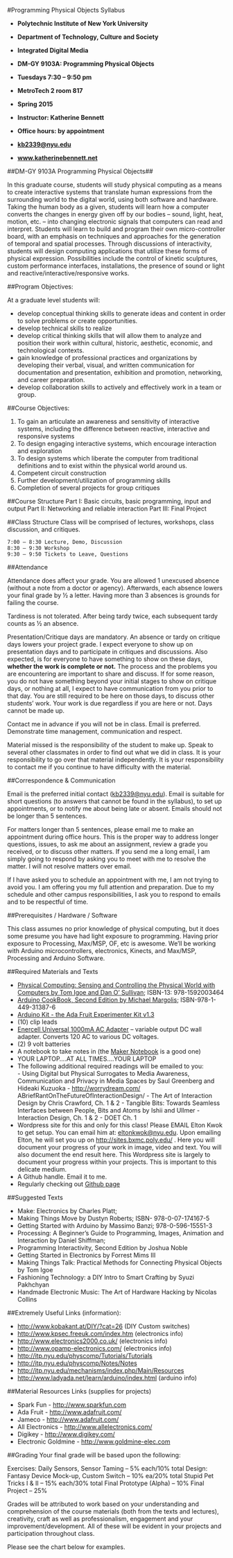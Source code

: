 #Programming Physical Objects Syllabus

* **Polytechnic Institute of New York University**
* **Department of Technology, Culture and Society**
* **Integrated Digital Media**
* **DM-GY 9103A: Programming Physical Objects**

* **Tuesdays 7:30 – 9:50 pm**
* **MetroTech 2 room 817**                        		   	    
* **Spring 2015**
* **Instructor: Katherine Bennett**    
* **Office hours: by appointment**		
* **kb2339@nyu.edu** 
* **www.katherinebennett.net**


##DM-GY 9103A Programming Physical Objects##

In this graduate course, students will study physical computing as a means to create interactive systems that translate human expressions from the surrounding world to the digital world, using both software and hardware.  Taking the human body as a given, students will learn how a computer converts the changes in energy given off by our bodies – sound, light, heat, motion, etc. – into changing electronic signals that computers can read and interpret. Students will learn to build and program their own micro-controller board, with an emphasis on techniques and approaches for the generation of temporal and spatial processes.  Through discussions of interactivity, students will design computing applications that utilize these forms of physical expression.  Possibilities include the control of kinetic sculptures, custom performance interfaces, installations, the presence of sound or light and reactive/interactive/responsive works.

##Program Objectives:

At a graduate level students will:

- develop conceptual thinking skills to generate ideas and content in order to solve problems or create opportunities.
- develop technical skills to realize
- develop critical thinking skills that will allow them to analyze and position their work within cultural, historic, aesthetic, economic, and technological contexts.
- gain knowledge of professional practices and organizations by developing their verbal, visual, and written communication for documentation and presentation, exhibition and promotion, networking, and career preparation.
- develop collaboration skills to actively and effectively work in a team or group.

##Course Objectives:

1.	To gain an articulate an awareness and sensitivity of interactive systems, including the difference between reactive, interactive and responsive systems
2.	To design engaging interactive systems, which encourage interaction and exploration
3.	To design systems which liberate the computer from traditional definitions and to exist within the physical world around us.
4.	Competent circuit construction
5.	Further development/utilization of programming skills
6.	Completion of several projects for group critiques



##Course Structure
	Part I: Basic circuits, basic programming, input and output
	Part II: Networking and reliable interaction
	Part III: Final Project

##Class Structure
Class will be comprised of lectures, workshops, class discussion, and critiques.

	7:00 – 8:30 Lecture, Demo, Discussion
	8:30 – 9:30 Workshop
	9:30 – 9:50 Tickets to Leave, Questions

##Attendance 

Attendance does affect your grade.  You are allowed 1 unexcused absence (without a note from a doctor or agency).  Afterwards, each absence lowers your final grade by ½ a letter. Having more than 3 absences is grounds for failing the course.

Tardiness is not tolerated.  After being tardy twice, each subsequent tardy counts as ½ an absence.

Presentation/Critique days are mandatory. An absence or tardy on critique days lowers your project grade. I expect everyone to show up on presentation days and to participate in critiques and discussions.  Also expected, is for everyone to have something to show on these days, **whether the work is complete or not.**  The process and the problems you are encountering are important to share and discuss.  If for some reason, you do not have something beyond your initial stages to show on critique days, or nothing at all, I expect to have communication from you prior to that day.  You are still required to be here on those days, to discuss other students’ work. Your work is due regardless if you are here or not. Days cannot be made up.

Contact me in advance if you will not be in class. Email is preferred. Demonstrate time management, communication and respect.

Material missed is the responsibility of the student to make up. Speak to several other classmates in order to find out what we did in class. It is your responsibility to go over that material independently. It is your responsibility to contact me if you continue to have difficulty with the material.

##Correspondence & Communication

Email is the preferred initial contact (kb2339@nyu.edu). Email is suitable for short questions (to answers that cannot be found in the syllabus), to set up appointments, or to notify me about being late or absent. Emails should not be longer than 5 sentences.

For matters longer than 5 sentences, please email me to make an appointment during office hours. This is the proper way to address longer questions, issues, to ask me about an assignment, review a grade you received, or to discuss other matters. If you send me a long email, I am simply going to respond by asking you to meet with me to resolve the matter. I will not resolve matters over email.

If I have asked you to schedule an appointment with me, I am not trying to avoid you. I am offering you my full attention and preparation. Due to my schedule and other campus responsibilities, I ask you to respond to emails and to be respectful of time.

##Prerequisites / Hardware / Software

This class assumes no prior knowledge of physical computing, but it does some presume you have had light exposure to programming. Having prior exposure to Processing, Max/MSP, OF, etc is awesome. We’ll be working with Arduino microcontrollers, electronics, Kinects, and Max/MSP, Processing and Arduino Software. 

##Required Materials and Texts

-	[Physical Computing: Sensing and Controlling the Physical World with Computers by Tom Igoe and Dan O’ Sullivan](http://www.amazon.com/Physical-Computing-Sensing-Controlling-Computers/dp/159200346X); ISBN-13: 978-1592003464
-	[Arduino CookBook, Second Edition by Michael Margolis](http://shop.oreilly.com/product/0636920022244.d); ISBN-978-1-449-31387-6
-	[Arduino Kit - the Ada Fruit Experimenter Kit v1.3](http://www.adafruit.com/product/170)
-	(10) clip leads
-	[Enercell Universal 1000mA AC Adapter](http://www.radioshack.com/enercell-universal-1000ma-ac-adapter/2730316.html#.VMZ5FmTF_Mc) – variable output DC wall adapter. Converts 120 AC to various DC voltages. 
-	 (2) 9 volt batteries
-	A notebook to take notes in (the [Maker Notebook](http://www.makershed.com/products/makers-hard-bound-notebook-168-pages) is a good one)
-	YOUR LAPTOP….AT ALL TIMES….YOUR LAPTOP
-	The following additional required readings will be emailed to you:	
		-	Using Digital but Physical Surrogates to Media Awareness, Communication and Privacy in Media Spaces by Saul Greenberg and Hideaki Kuzuoka
		-	http://worrydream.com/ ABriefRantOnTheFutureOfInteractionDesign/
		-	The Art of Interaction Design by Chris Crawford, Ch. 1 & 2 
		-	Tangible Bits: Towards Seamless Interfaces between People, Bits and Atoms by Ishii and Ullmer 
		-	Interaction Design, Ch. 1 & 2
		-	DOET Ch. 1
-	Wordpress site for this and only for this class! Please EMAIL Elton Kwok to get setup. You can email him at: eltonkwok@nyu.edu. Upon emailing Elton, he will set you up on http://sites.bxmc.poly.edu/ . Here you will document your progress of your work in image, video and text. You will also document the end result here. This Wordpress site is largely to document your progress within your projects. This is important to this delicate medium.
-	A Github handle. Email it to me.
-	Regularly checking out [Github page](https://github.com/NYUProgrammingPhysicalObjects)

##Suggested Texts

-	Make: Electronics by Charles Platt; 
-	Making Things Move by Dustyn Roberts; ISBN- 978-0-07-174167-5
-	Getting Started with Arduino by Massimo Banzi; 978-0-596-15551-3
-	Processing: A Beginner’s Guide to Programming, Images, Animation and Interaction by Daniel Shiffman; 
-	Programming Interactivity, Second Edition by Joshua Noble
-	Getting Started in Electronics by Forrest Mims III
-	Making Things Talk: Practical Methods for Connecting Physical Objects by Tom Igoe
-	Fashioning Technology: a DIY Intro to Smart Crafting by Syuzi Pakhchyan
-	Handmade Electronic Music: The Art of Hardware Hacking by Nicolas Collins

##Extremely Useful Links (information):

- http://www.kobakant.at/DIY/?cat=26 (DIY Custom switches)
- http://www.kpsec.freeuk.com/index.htm  (electronics info)
- http://www.electronics2000.co.uk/   (electronics info)
- http://www.opamp-electronics.com/  (electronics info)
- http://itp.nyu.edu/physcomp/Tutorials/Tutorials
- http://itp.nyu.edu/physcomp/Notes/Notes
- http://itp.nyu.edu/mechanisms/index.php/Main/Resources
- http://www.ladyada.net/learn/arduino/index.html  (arduino info)

##Material Resources Links (supplies for projects)

-	Spark Fun - http://www.sparkfun.com
-	Ada Fruit - http://www.adafruit.com/
-	Jameco - http://www.adafruit.com/
-	All Electronics - http://www.allelectronics.com/
-	Digikey - http://www.digikey.com/
-	Electronic Goldmine - http://www.goldmine-elec.com

##Grading
Your final grade will be based upon the following:

Exercises: Daily Sensors, Sensor Taming – 5% each/10% total
Design: Fantasy Device Mock-up, Custom Switch – 10% ea/20% total
Stupid Pet Tricks I & II – 15% each/30% total
Final Prototype (Alpha) – 10%
Final Project – 25%

Grades will be attributed to work based on your understanding and comprehension of the course materials (both from the texts and lectures), creativity, craft as well as professionalism, engagement and your improvement/development. All of these will be evident in your projects and participation throughout class. 

Please see the chart below for examples.

[grade rubric]: https://github.com/NYUProgrammingPhysicalObjects/Syllabus/images/commongradeChartP_comp




